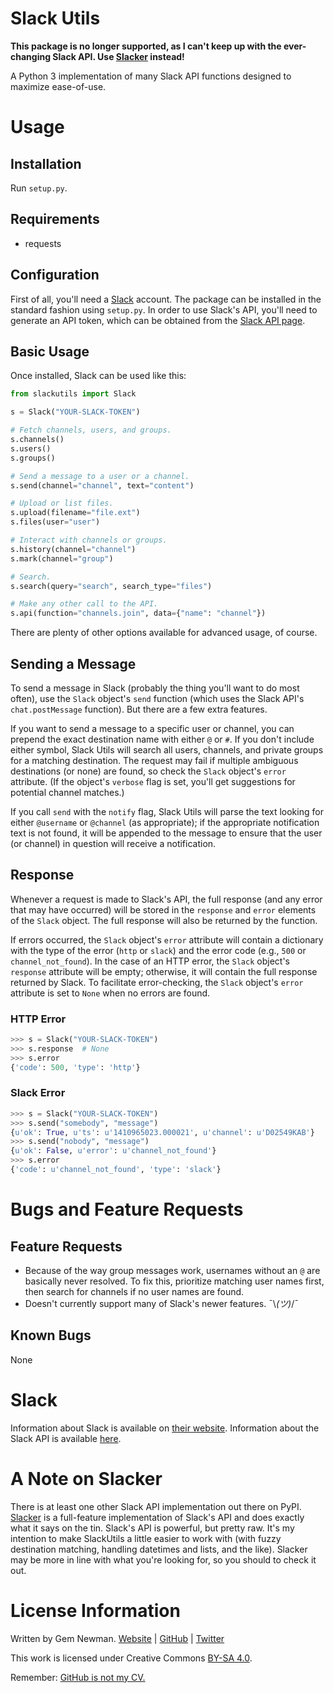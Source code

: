 Slack Utils
===========

**This package is no longer supported, as I can't keep up with the ever-changing Slack API.
Use [Slacker](https://github.com/os/slacker) instead!**

A Python 3 implementation of many Slack API functions designed to maximize ease-of-use.

Usage
=====

Installation
------------

Run `setup.py`.

Requirements
------------

* requests

Configuration
-------------

First of all, you'll need a [Slack](http://www.slack.com) account. The package can be installed in the standard fashion using
`setup.py`. In order to use Slack's API, you'll need to generate an API token, which can be obtained from the
[Slack API page](http://api.slack.com).

Basic Usage
-----------

Once installed, Slack can be used like this:

```python
from slackutils import Slack

s = Slack("YOUR-SLACK-TOKEN")

# Fetch channels, users, and groups.
s.channels()
s.users()
s.groups()

# Send a message to a user or a channel.
s.send(channel="channel", text="content")

# Upload or list files.
s.upload(filename="file.ext")
s.files(user="user")

# Interact with channels or groups.
s.history(channel="channel")
s.mark(channel="group")

# Search.
s.search(query="search", search_type="files")

# Make any other call to the API.
s.api(function="channels.join", data={"name": "channel"})
```

There are plenty of other options available for advanced usage, of course.

Sending a Message
-----------------

To send a message in Slack (probably the thing you'll want to do most often), use the `Slack` object's `send` function (which uses the Slack API's `chat.postMessage` function). But there are a few extra features.

If you want to send a message to a specific user or channel, you can prepend the exact destination name with either `@` or `#`. If you don't include either symbol, Slack Utils will search all users, channels, and private groups for a matching destination. The request may fail if multiple ambiguous destinations (or none) are found, so check the `Slack` object's `error` attribute. (If the object's `verbose` flag is set, you'll get suggestions for potential channel matches.)

If you call `send` with the `notify` flag, Slack Utils will parse the text looking for either `@username` or `@channel` (as appropriate); if the appropriate notification text is not found, it will be appended to the message to ensure that the user (or channel) in question will receive a notification.

Response
--------

Whenever a request is made to Slack's API, the full response (and any error that may have occurred) will be stored in the `response` and `error` elements of the `Slack` object. The full response will also be returned by the function.

If errors occurred, the `Slack` object's `error` attribute will contain a dictionary with the type of the error (`http` or `slack`) and the error code (e.g., `500` or `channel_not_found`). In the case of an HTTP error, the `Slack` object's `response` attribute will be empty; otherwise, it will contain the full response returned by Slack. To facilitate error-checking, the `Slack` object's `error` attribute is set to `None` when no errors are found.

### HTTP Error

```python
>>> s = Slack("YOUR-SLACK-TOKEN")
>>> s.response	# None
>>> s.error
{'code': 500, 'type': 'http'}
```

### Slack Error

```python
>>> s = Slack("YOUR-SLACK-TOKEN")
>>> s.send("somebody", "message")
{u'ok': True, u'ts': u'1410965023.000021', u'channel': u'D02549KAB'}
>>> s.send("nobody", "message")
{u'ok': False, u'error': u'channel_not_found'}
>>> s.error
{'code': u'channel_not_found', 'type': 'slack'}
```

Bugs and Feature Requests
=========================

Feature Requests
----------------

* Because of the way group messages work, usernames without an `@` are basically never resolved. To fix this, prioritize matching user names first, then search for channels if no user names are found.
* Doesn't currently support many of Slack's newer features. ¯\\_(ツ)_/¯

Known Bugs
----------

None

Slack
=====

Information about Slack is available on [their website](http://www.slack.com). Information about the Slack API is available
[here](http://api.slack.com).

A Note on Slacker
=================

There is at least one other Slack API implementation out there on PyPI. [Slacker](https://pypi.python.org/pypi/slacker/0.3.3)
is a full-feature implementation of Slack's API and does exactly what it says on the tin. Slack's API is powerful, but pretty
raw. It's my intention to make SlackUtils a little easier to work with (with fuzzy destination matching, handling datetimes and
lists, and the like). Slacker may be more in line with what you're looking for, so you should to check it out.

License Information
===================

Written by Gem Newman. [Website](http://spurll.com) | [GitHub](https://github.com/spurll/) | [Twitter](https://twitter.com/spurll)

This work is licensed under Creative Commons [BY-SA 4.0](http://creativecommons.org/licenses/by-sa/4.0/).

Remember: [GitHub is not my CV.](https://blog.jcoglan.com/2013/11/15/why-github-is-not-your-cv/)
